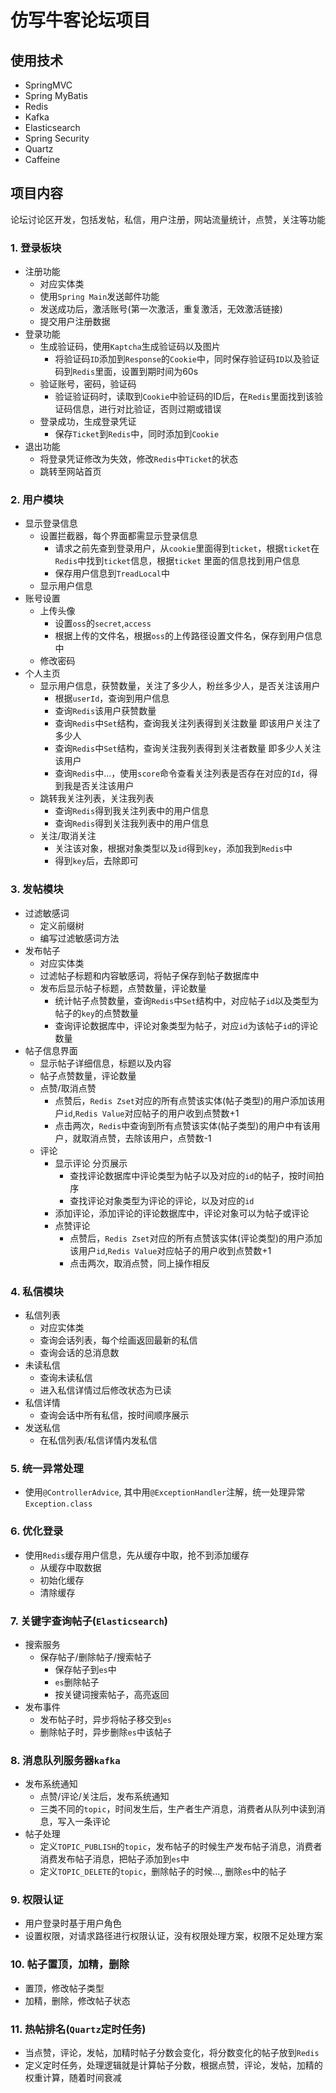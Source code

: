 # 仿写牛客论坛项目

## 使用技术

- SpringMVC
- Spring MyBatis
- Redis
- Kafka
- Elasticsearch
- Spring Security
- Quartz
- Caffeine

## 项目内容

论坛讨论区开发，包括发帖，私信，用户注册，网站流量统计，点赞，关注等功能

### 1. 登录板块

- 注册功能
    - 对应实体类
    - 使用`Spring Main`发送邮件功能
    - 发送成功后，激活账号(第一次激活，重复激活，无效激活链接)
    - 提交用户注册数据
- 登录功能
    - 生成验证码，使用`Kaptcha`生成验证码以及图片
        - 将验证码`ID`添加到`Response`的`Cookie`中，同时保存验证码`ID`以及验证码到`Redis`里面，设置到期时间为60s
    - 验证账号，密码，验证码
        - 验证验证码时，读取到`Cookie`中验证码的ID后，在`Redis`里面找到该验证码信息，进行对比验证，否则过期或错误
    - 登录成功，生成登录凭证
        - 保存`Ticket`到`Redis`中，同时添加到`Cookie`
- 退出功能
    - 将登录凭证修改为失效，修改`Redis`中`Ticket`的状态
    - 跳转至网站首页

### 2. 用户模块

- 显示登录信息
    - 设置拦截器，每个界面都需显示登录信息
        - 请求之前先查到登录用户，从`cookie`里面得到`ticket`，根据`ticket`在`Redis`中找到`ticket`信息，根据`ticket`
          里面的信息找到用户信息
        - 保存用户信息到`TreadLocal`中
    - 显示用户信息
- 账号设置
    - 上传头像
        - 设置`oss`的`secret`,`access`
        - 根据上传的文件名，根据`oss`的上传路径设置文件名，保存到用户信息中
    - 修改密码
- 个人主页
    - 显示用户信息，获赞数量，关注了多少人，粉丝多少人，是否关注该用户
        - 根据`userId`，查询到用户信息
        - 查询`Redis`该用户获赞数量
        - 查询`Redis`中`Set`结构，查询我关注列表得到关注数量 即该用户关注了多少人
        - 查询`Redis`中`Set`结构，查询关注我列表得到关注者数量 即多少人关注该用户
        - 查询`Redis`中...，使用`score`命令查看关注列表是否存在对应的`Id`，得到我是否关注该用户
    - 跳转我关注列表，关注我列表
        - 查询`Redis`得到我关注列表中的用户信息
        - 查询`Redis`得到关注我列表中的用户信息
    - 关注/取消关注
        - 关注该对象，根据对象类型以及`id`得到`key`，添加我到`Redis`中
        - 得到`key`后，去除即可

### 3. 发帖模块

- 过滤敏感词
    - 定义前缀树
    - 编写过滤敏感词方法
- 发布帖子
    - 对应实体类
    - 过滤帖子标题和内容敏感词，将帖子保存到帖子数据库中
    - 发布后显示帖子标题，点赞数量，评论数量
        - 统计帖子点赞数量，查询`Redis`中`Set`结构中，对应帖子`id`以及类型为帖子的`key`的点赞数量
        - 查询评论数据库中，评论对象类型为帖子，对应`id`为该帖子`id`的评论数量
- 帖子信息界面
    - 显示帖子详细信息，标题以及内容
    - 帖子点赞数量，评论数量
    - 点赞/取消点赞
        - 点赞后，`Redis Zset`对应的所有点赞该实体(帖子类型)的用户添加该用户`id`,`Redis Value`对应帖子的用户收到点赞数+1
        - 点击两次，`Redis`中查询到所有点赞该实体(帖子类型)的用户中有该用户，就取消点赞，去除该用户，点赞数-1
    - 评论
        - 显示评论 分页展示
            - 查找评论数据库中评论类型为帖子以及对应的`id`的帖子，按时间拍序
            - 查找评论对象类型为评论的评论，以及对应的`id`
        - 添加评论，添加评论的评论数据库中，评论对象可以为帖子或评论
        - 点赞评论
            - 点赞后，`Redis Zset`对应的所有点赞该实体(评论类型)的用户添加该用户`id`,`Redis Value`对应帖子的用户收到点赞数+1
            - 点击两次，取消点赞，同上操作相反

### 4. 私信模块

- 私信列表
    - 对应实体类
    - 查询会话列表，每个绘画返回最新的私信
    - 查询会话的总消息数
- 未读私信
    - 查询未读私信
    - 进入私信详情过后修改状态为已读
- 私信详情
    - 查询会话中所有私信，按时间顺序展示
- 发送私信
    - 在私信列表/私信详情内发私信

### 5. 统一异常处理

- 使用`@ControllerAdvice`, 其中用`@ExceptionHandler`注解，统一处理异常`Exception.class`

### 6. 优化登录

- 使用`Redis`缓存用户信息，先从缓存中取，抢不到添加缓存
    - 从缓存中取数据
    - 初始化缓存
    - 清除缓存

### 7. 关键字查询帖子(`Elasticsearch`)

- 搜索服务
  - 保存帖子/删除帖子/搜索帖子
    - 保存帖子到`es`中
    - `es`删除帖子
    - 按关键词搜索帖子，高亮返回
- 发布事件
  - 发布帖子时，异步将帖子移交到`es`
  - 删除帖子时，异步删除`es`中该帖子

### 8. 消息队列服务器`kafka`

- 发布系统通知
    - 点赞/评论/关注后，发布系统通知
    - 三类不同的`topic`，时间发生后，生产者生产消息，消费者从队列中读到消息，写入一条评论
- 帖子处理
  - 定义`TOPIC_PUBLISH`的`topic`，发布帖子的时候生产发布帖子消息，消费者消费发布帖子消息，把帖子添加到`es`中
  - 定义`TOPIC_DELETE`的`topic`，删除帖子的时候..., 删除`es`中的帖子

### 9. 权限认证

- 用户登录时基于用户角色
- 设置权限，对请求路径进行权限认证，没有权限处理方案，权限不足处理方案

### 10. 帖子置顶，加精，删除

- 置顶，修改帖子类型
- 加精，删除，修改帖子状态

### 11. 热帖排名(`Quartz`定时任务)

- 当点赞，评论，发帖，加精时帖子分数会变化，将分数变化的帖子放到`Redis`
- 定义定时任务，处理逻辑就是计算帖子分数，根据点赞，评论，发帖，加精的权重计算，随着时间衰减